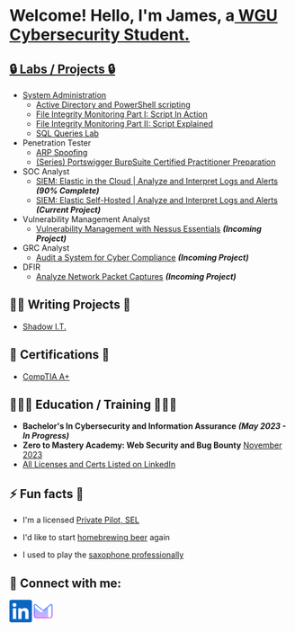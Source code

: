<h1>Welcome! Hello, I'm James, a<a href="https://www.wgu.edu/online-it-degrees/cybersecurity-information-assurance-bachelors-program.html#transcriptPop"</a> WGU<a href="https://www.linkedin.com/in/james-d-shank"</a> Cybersecurity Student.</h1>

<h2>🔒 Labs / Projects 🔒</h2>

- System Administration
  - [Active Directory and PowerShell scripting](https://www.linkedin.com/pulse/active-directory-home-lab-james-shank/)
  - [File Integrity Monitoring Part I: Script In Action](https://www.linkedin.com/pulse/file-integrity-monitoring-powershell-edition-pt-1-james-shank-3vpef/)
  - [File Integrity Monitoring Part II: Script Explained](https://www.linkedin.com/pulse/file-integrity-monitoring-powershell-edition-pt-ii-james-shank-7n9hf/)
  - [SQL Queries Lab](https://www.linkedin.com/pulse/my-hands-on-sql-home-lab-james-shank/)
- Penetration Tester
  - [ARP Spoofing](https://www.linkedin.com/pulse/arp-spoofing-lab-james-shank/)
  - [(Series) Portswigger BurpSuite Certified Practitioner Preparation]()
- SOC Analyst
  - [SIEM: Elastic in the Cloud | Analyze and Interpret Logs and Alerts]() <b><i>(90% Complete)</i></b>
  - [SIEM: Elastic Self-Hosted | Analyze and Interpret Logs and Alerts]() <b><i>(Current Project)</i></b>
- Vulnerability Management Analyst
  - [Vulnerability Management with Nessus Essentials]() <b><i>(Incoming Project)</i></b>
- GRC Analyst
  - [Audit a System for Cyber Compliance]() <b><i>(Incoming Project)</i></b>
- DFIR
  - [Analyze Network Packet Captures]() <b><i>(Incoming Project)</i></b>

<h2>✍🏼 Writing Projects 📝</h2>

- [Shadow I.T.](https://github.com/MaLsR6053/Shadow-I.T)

<h2>📜 Certifications 📜</h2>

- [CompTIA A+](https://www.credly.com/badges/57cc7ab1-d05c-44a4-93cd-7c3978679dcd/public_url)

<h2>👨🏼‍🎓 Education / Training 👨🏼‍🏫</h2>

- <b>Bachelor's In Cybersecurity and Information Assurance</b> <b><i>(May 2023 - In Progress)</i></b>
- <b>Zero to Mastery Academy: Web Security and Bug Bounty</b> [November 2023](https://www.linkedin.com/in/james-d-shank/details/education/1635550540989/single-media-viewer?type=IMAGE&profileId=ACoAAB4dA0IB_Ox87RKXoX7fTXbIf4_M_KWzQt8&lipi=urn%3Ali%3Apage%3Ad_flagship3_profile_view_base_education_details%3BwlT6mxOpQDGKszEZzjuAKQ%3D%3D)
- [All Licenses and Certs Listed on LinkedIn](https://www.linkedin.com/in/james-d-shank/details/certifications?profileUrn=urn%3Ali%3Afsd_profile%3AACoAAB4dA0IB_Ox87RKXoX7fTXbIf4_M_KWzQt8&lipi=urn%3Ali%3Apage%3Ad_flagship3_profile_view_base%3BGFQQfq4%2FRsaRTWQpNIb0ng%3D%3D)

<h2>⚡ Fun facts 🤩</h2>

  - I'm a licensed <a href="https://pilotinstitute.com/what-is-a-private-pilot/">Private Pilot, SEL</a>
  
  - I'd like to start <a href="https://www.homebrewersassociation.org/how-to-brew/">homebrewing beer</a> again
    
  - I used to play the <a href="https://www.bands.army.mil/">saxophone professionally</a>


<h2> 🤳 Connect with me:</h2>

[<img align="left" alt="JamesShank | LinkedIn" width="40px" src="https://github.com/MaLsR6053/Icons/blob/main/linkedin-color.svg" />][linkedin]
[<img align="left" alt="JamesShank | ProtonMail" width="40px" src="https://github.com/MaLsR6053/Icons/blob/main/icons8-protonmail.svg" />][protonmail]


[linkedin]: https://www.linkedin.com/in/james-d-shank
[protonmail]: mailto:james.david.shank@proton.me


